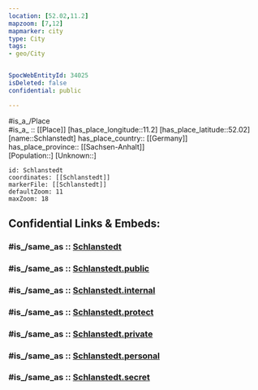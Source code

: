 ```yaml
---
location: [52.02,11.2] 
mapzoom: [7,12] 
mapmarker: city 
type: City
tags:
- geo/City


SpocWebEntityId: 34025
isDeleted: false
confidential: public

---
```

#is_a_/Place  
#is_a_ :: [[Place]] 
[has_place_longitude::11.2] 
[has_place_latitude::52.02] 
[name::Schlanstedt] 
has_place_country:: [[Germany]]  
has_place_province:: [[Sachsen-Anhalt]]  
[Population::] 
[Unknown::] 


```leaflet
id: Schlanstedt
coordinates: [[Schlanstedt]] 
markerFile: [[Schlanstedt]] 
defaultZoom: 11 
maxZoom: 18
```


## Confidential Links & Embeds: 

### #is_/same_as :: [Schlanstedt](/_Standards/Earth/Continent/Europe/Europe~Central/Germany/Germany~East/Sachsen-Anhalt/counties~SA/Börde/cities~Börde/Oschersleben~Bode/City/Schlanstedt.md) 

### #is_/same_as :: [Schlanstedt.public](/_public/Earth/Continent/Europe/Europe~Central/Germany/Germany~East/Sachsen-Anhalt/counties~SA/Börde/cities~Börde/Oschersleben~Bode/City/Schlanstedt.public.md) 

### #is_/same_as :: [Schlanstedt.internal](/_internal/Earth/Continent/Europe/Europe~Central/Germany/Germany~East/Sachsen-Anhalt/counties~SA/Börde/cities~Börde/Oschersleben~Bode/City/Schlanstedt.internal.md) 

### #is_/same_as :: [Schlanstedt.protect](/_protect/Earth/Continent/Europe/Europe~Central/Germany/Germany~East/Sachsen-Anhalt/counties~SA/Börde/cities~Börde/Oschersleben~Bode/City/Schlanstedt.protect.md) 

### #is_/same_as :: [Schlanstedt.private](/_private/Earth/Continent/Europe/Europe~Central/Germany/Germany~East/Sachsen-Anhalt/counties~SA/Börde/cities~Börde/Oschersleben~Bode/City/Schlanstedt.private.md) 

### #is_/same_as :: [Schlanstedt.personal](/_personal/Earth/Continent/Europe/Europe~Central/Germany/Germany~East/Sachsen-Anhalt/counties~SA/Börde/cities~Börde/Oschersleben~Bode/City/Schlanstedt.personal.md) 

### #is_/same_as :: [Schlanstedt.secret](/_secret/Earth/Continent/Europe/Europe~Central/Germany/Germany~East/Sachsen-Anhalt/counties~SA/Börde/cities~Börde/Oschersleben~Bode/City/Schlanstedt.secret.md)

